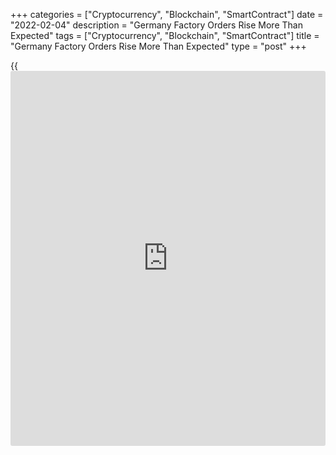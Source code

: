 +++
categories = ["Cryptocurrency", "Blockchain", "SmartContract"]
date = "2022-02-04"
description = "Germany Factory Orders Rise More Than Expected"
tags = ["Cryptocurrency", "Blockchain", "SmartContract"]
title = "Germany Factory Orders Rise More Than Expected"
type = "post"
+++

{{<iframe id="large-banner" src="https://www.bounty.group/#slide=7.0" width="100%" height="600" scrolling="no" style="border: 0px solid rgb(216, 221, 230); border-radius: 3px;">}}

Germany's factory orders grew more than expected in December driven by
robust domestic demand, data from Destatis revealed on Friday.

Factory orders grew 2.8 percent on a monthly basis, but slower than the
3.6 percent expansion seen in November. Economists had forecast an
increase of 0.5 percent.

On a yearly basis, growth in new orders accelerated to 5.5 percent from
2.3 percent in the previous month.

Domestic orders were up 11.7 percent, while foreign orders dropped 3
percent from the previous month.

Incoming orders from the euro zone fell 4.2 percent and that from the
rest of the world decreased 2.3 percent.

Real manufacturing turnover was up 0.2 percent from November, when it
grew by revised 4.3 percent.

For comments and feedback [contact](https://www.playgroundfx.com/contact/): editorial@rtt[news](https://www.letsplayfx.com/blog/forex-news-website/).com

[Economic News][1]

 **What parts of the world are seeing the best (and worst) economic
performances lately? Click[here][2] to check out our [Econ Scorecard][2]
and find out! See up-to-the-moment [ranking](https://www.playgroundfx.com/blog/crypto-exchange-ranking/)s for the best and worst
performers in [GDP][3], [unemployment rate][4], [inflation][5] and much
more.**

   1. www.rtt[news](https://www.letsplayfx.com/blog/forex-news-website/).com/Content/EconomicNews.aspx
   2. www.rtt[news](https://www.letsplayfx.com/blog/forex-news-website/).com/economic-scorecard/world-rank/unemployment-rate/highest-performance.aspx
   3. www.rtt[news](https://www.letsplayfx.com/blog/forex-news-website/).com/economic-scorecard/world-rank/GDP/highest-performance.aspx
   4. www.rtt[news](https://www.letsplayfx.com/blog/forex-news-website/).com/economic-scorecard/world-rank/unemployment-rate/lowest-performance.aspx
   5. www.rtt[news](https://www.letsplayfx.com/blog/forex-news-website/).com/economic-scorecard/world-rank/CPI/highest-performance.aspx